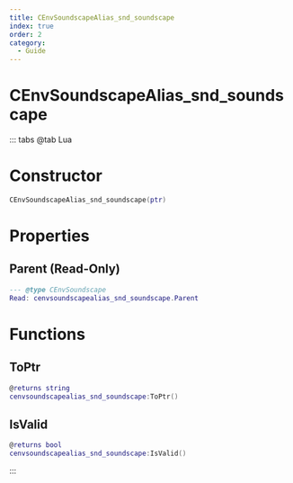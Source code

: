 ```yaml
---
title: CEnvSoundscapeAlias_snd_soundscape
index: true
order: 2
category:
  - Guide
---
```


# CEnvSoundscapeAlias_snd_soundscape

::: tabs
@tab Lua
# Constructor
```lua
CEnvSoundscapeAlias_snd_soundscape(ptr)
```
# Properties
## Parent (Read-Only)
```lua
--- @type CEnvSoundscape
Read: cenvsoundscapealias_snd_soundscape.Parent
```
# Functions
## ToPtr
```lua
@returns string
cenvsoundscapealias_snd_soundscape:ToPtr()
```
## IsValid
```lua
@returns bool
cenvsoundscapealias_snd_soundscape:IsValid()
```

:::